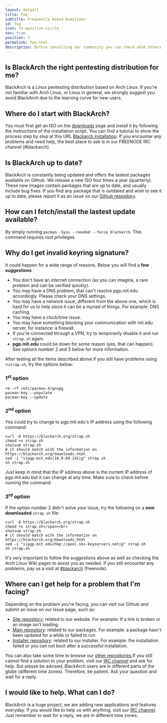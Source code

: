 ```yaml
---
layout: default
title: Faq
subtitle: Frequently Asked Questions
id: faq
icon: fa-question-circle
nav: true
position: 3
permalink: faq.html
description: Before consulting our community you can check what others have asked before.
---
```


## Is BlackArch the right pentesting distribution for me?

BlackArch is a Linux pentesting distribution based on Arch Linux. If you're not familiar with Arch Linux, or Linux in general, we strongly suggest you avoid BlackArch due to the learning curve for new users.

## Where do I start with BlackArch?

You must first get an ISO on the [downloads](download.html) page and install it by following the instructions of the installation script. You can find a tutorial to show the process step by step at this URL [Blackarch installation](blackarch-install.html). If you encounter any problems and need help, the best place to ask is in our FREENODE IRC channel (#blackarch).

## Is BlackArch up to date?

BlackArch is constantly being updated and offers the lastest packages available on Github. We release a new ISO four times a year (quarterly). These new images contain packages that are up to date, and usually include bug fixes. If you find any package that is outdated and wish to see it up to date, please report it as an issue on our [Github repository](https://github.com/BlackArch/blackarch).

## How can I fetch/install the lastest update available?

By simply running `pacman -Syyu --needed --force blackarch`. This command requires root privileges.
                            
## Why do I get invalid keyring signature?

It could happen for a wide range of reasons. Below you will find a __few suggestions__


* You don't have an internet connection (as you can imagine, a rare problem and can be verified quickly).
* You may have a DNS problem, that can't resolve pgp.mit.edu accordingly. Please check your DNS settings.
* You may have a network issue, different from the above one, which is hard for us to help since it can be a myriad of things. For example: DNS caching.
* You may have a clock/time issue.
* You may have something blocking your communication with mit.edu server, for instance: a firewall.
* If you're connected through a VPN, try to temporarily disable it and run `strap.sh` again.
* __pgp.mit.edu__ could be down for some reason (yes, that can happen). See options number 2 and 3 below for more information.

After testing all the items described above if you still have problems using <`strap.sh`, try the options below:
                            
### 1<sup>st</sup> option

```
rm -rf /etc/pacman.d/gnupg
pacman-key --populate
pacman-key --update
```

### 2<sup>nd</sup> option

You could try to change to pgp.mit.edu's IP address using the following command:

```
curl -O https://blackarch.org/strap.sh
chmod +x strap.sh
sha1sum strap.sh 
# it should match with the information on https://blackarch.org/downloads.html
sed -i "s|pgp.mit.edu|18.9.60.141|g" strap.sh
sh strap.sh
```

Just keep in mind that the IP address above is the current IP address of pgp.mit.edu but it can change at any time. Make sure to check before running the command.


### 3<sup>rd</sup> option

If the option number 2 didn't solve your issue, try the following on a __new downloaded__ `strap.sh` file:

```
curl -O https://blackarch.org/strap.sh
chmod +x strap.sh</span><br>
sha1sum strap.sh
# it should match with the information on https://blackarch.org/downloads.html
sed -i "s|pgp.mit.edu|hkp://pool.sks-keyservers.net|g" strap.sh
sh strap.sh
```

It's very important to follow the suggestions above as well as checking the Arch Linux Wiki pages to assist you as needed. If you still encounter any problems, pay us a visit at [#blackarch](irc://irc.freenode.net/blackarch) (freenode).
                            
## Where can I get help for a problem that I'm facing?

Depending on the problem you're facing, you can visit our Github and submit an issue on our Issue page, such as:

* [Site repository](https://github.com/BlackArch/blackarch-site/issues): related to our website. For example: If a link is broken or an image isn't loading.
* [Main repository](https://github.com/BlackArch/blackarch/issues): related to our packages. For example: a package hasn't been updated for a while or failed to run.
* [Installer repository](https://github.com/BlackArch/blackarch-installer): related to our installer. For example: the installation failed or you can not boot after a successful installation.

You can also take some time to browse our [other repositories](https://github.com/BlackArch).If you still cannot find a solution to your problem, visit our [IRC channel](irc://irc.freenode.net/blackarch) and ask for help. But please be advised, BlackArch users are in different parts of the globe (different time zones). Therefore, be patient. Ask your question and wait for a reply.
                            
                            
## I would like to help. What can I do?

BlackArch is a huge project, we are adding new applications and features everyday.
If you would like to help us with anything, visit our [IRC channel](irc://irc.freenode.net/blackarch). Just remember to wait for a reply, we are in different time zones.

